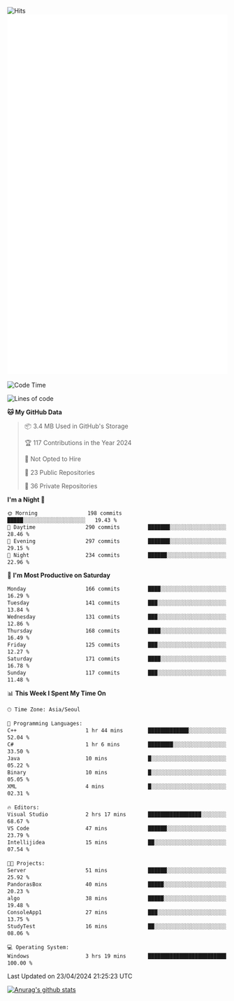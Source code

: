 ![Hits](https://hits.seeyoufarm.com/api/count/incr/badge.svg?url=https%3A%2F%2Fgithub.com%2Fkokose1234&count_bg=%2379C83D&title_bg=%23555555&icon=apple.svg&icon_color=%23E7E7E7&title=hits&edge_flat=false)
<br/>
![Metrics](https://github.com/kokose1234/kokose1234/blob/main/github-metrics.svg)

<!--START_SECTION:waka-->
![Code Time](http://img.shields.io/badge/Code%20Time-1%2C165%20hrs%2050%20mins-blue)

![Lines of code](https://img.shields.io/badge/From%20Hello%20World%20I%27ve%20Written-2.8%20million%20lines%20of%20code-blue)

**🐱 My GitHub Data** 

> 📦 3.4 MB Used in GitHub's Storage 
 > 
> 🏆 117 Contributions in the Year 2024
 > 
> 🚫 Not Opted to Hire
 > 
> 📜 23 Public Repositories 
 > 
> 🔑 36 Private Repositories 
 > 
**I'm a Night 🦉** 

```text
🌞 Morning                198 commits         █████░░░░░░░░░░░░░░░░░░░░   19.43 % 
🌆 Daytime                290 commits         ███████░░░░░░░░░░░░░░░░░░   28.46 % 
🌃 Evening                297 commits         ███████░░░░░░░░░░░░░░░░░░   29.15 % 
🌙 Night                  234 commits         ██████░░░░░░░░░░░░░░░░░░░   22.96 % 
```
📅 **I'm Most Productive on Saturday** 

```text
Monday                   166 commits         ████░░░░░░░░░░░░░░░░░░░░░   16.29 % 
Tuesday                  141 commits         ███░░░░░░░░░░░░░░░░░░░░░░   13.84 % 
Wednesday                131 commits         ███░░░░░░░░░░░░░░░░░░░░░░   12.86 % 
Thursday                 168 commits         ████░░░░░░░░░░░░░░░░░░░░░   16.49 % 
Friday                   125 commits         ███░░░░░░░░░░░░░░░░░░░░░░   12.27 % 
Saturday                 171 commits         ████░░░░░░░░░░░░░░░░░░░░░   16.78 % 
Sunday                   117 commits         ███░░░░░░░░░░░░░░░░░░░░░░   11.48 % 
```


📊 **This Week I Spent My Time On** 

```text
🕑︎ Time Zone: Asia/Seoul

💬 Programming Languages: 
C++                      1 hr 44 mins        █████████████░░░░░░░░░░░░   52.04 % 
C#                       1 hr 6 mins         ████████░░░░░░░░░░░░░░░░░   33.50 % 
Java                     10 mins             █░░░░░░░░░░░░░░░░░░░░░░░░   05.22 % 
Binary                   10 mins             █░░░░░░░░░░░░░░░░░░░░░░░░   05.05 % 
XML                      4 mins              █░░░░░░░░░░░░░░░░░░░░░░░░   02.31 % 

🔥 Editors: 
Visual Studio            2 hrs 17 mins       █████████████████░░░░░░░░   68.67 % 
VS Code                  47 mins             ██████░░░░░░░░░░░░░░░░░░░   23.79 % 
Intellijidea             15 mins             ██░░░░░░░░░░░░░░░░░░░░░░░   07.54 % 

🐱‍💻 Projects: 
Server                   51 mins             ██████░░░░░░░░░░░░░░░░░░░   25.92 % 
PandorasBox              40 mins             █████░░░░░░░░░░░░░░░░░░░░   20.23 % 
algo                     38 mins             █████░░░░░░░░░░░░░░░░░░░░   19.48 % 
ConsoleApp1              27 mins             ███░░░░░░░░░░░░░░░░░░░░░░   13.75 % 
StudyTest                16 mins             ██░░░░░░░░░░░░░░░░░░░░░░░   08.06 % 

💻 Operating System: 
Windows                  3 hrs 19 mins       █████████████████████████   100.00 % 
```


 Last Updated on 23/04/2024 21:25:23 UTC
<!--END_SECTION:waka-->

[![Anurag's github stats](https://github-readme-stats.vercel.app/api?username=kokose1234&theme=dracula)](https://github.com/anuraghazra/github-readme-stats)



	
